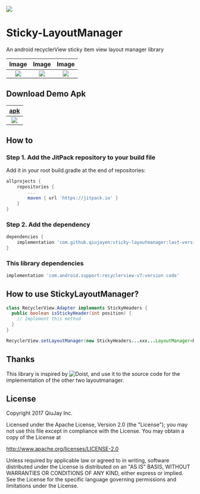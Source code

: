 [![](https://jitpack.io/v/qiujayen/sticky-layoutmanager.svg)](https://jitpack.io/#qiujayen/sticky-layoutmanager)


# Sticky-LayoutManager
An android recyclerView sticky item view layout manager library

|Image|Image|Image|
|:-:|:-:|:-:|
|![](images/Screenshot_1512376684.png)|![](images/Screenshot_1512376696.png)|![](images/Screenshot_1512376704.png)|

## Download Demo Apk
|[apk](apk/app-debug.apk)|
|:-:|
|![](images/apkqrcode.png)|

## How to
### Step 1. Add the JitPack repository to your build file
Add it in your root build.gradle at the end of repositories:
```groovy
allprojects {
	repositories {
		...
		maven { url 'https://jitpack.io' }
	}
}
```

### Step 2. Add the dependency
```groovy
dependencies {
	implementation 'com.github.qiujayen:sticky-layoutmanager:last-version'
}
```
### This library dependencies
```groovy
implementation 'com.android.support:recyclerview-v7:version code'
```

## How to use StickyLayoutManager?
```java
class RecyclerView.Adapter implements StickyHeaders {
  public boolean isStickyHeader(int position) {
    // Implement this method
  }
}
```
```java
RecyclerView.setLayoutManager(new StickyHeaders...xxx...LayoutManager<RecyclerView.Adapter & StickyHeaders>());
```

## Thanks
This library is inspired by ![Doist](https://github.com/Doist/RecyclerViewExtensions/tree/master/StickyHeaders), and use it to the source code for the implementation of the other two layoutmanager.

## License
Copyright 2017 QiuJay Inc.

Licensed under the Apache License, Version 2.0 (the "License");
you may not use this file except in compliance with the License.
You may obtain a copy of the License at

   http://www.apache.org/licenses/LICENSE-2.0

Unless required by applicable law or agreed to in writing, software
distributed under the License is distributed on an "AS IS" BASIS,
WITHOUT WARRANTIES OR CONDITIONS OF ANY KIND, either express or implied.
See the License for the specific language governing permissions and
limitations under the License.
